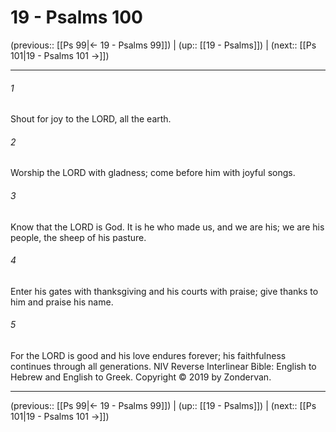 # 19 - Psalms 100

(previous:: [[Ps 99|← 19 - Psalms 99]]) | (up:: [[19 - Psalms]]) | (next:: [[Ps 101|19 - Psalms 101 →]])

***


###### 1 
Shout for joy to the LORD, all the earth. 

###### 2 
Worship the LORD with gladness; come before him with joyful songs. 

###### 3 
Know that the LORD is God. It is he who made us, and we are his; we are his people, the sheep of his pasture. 

###### 4 
Enter his gates with thanksgiving and his courts with praise; give thanks to him and praise his name. 

###### 5 
For the LORD is good and his love endures forever; his faithfulness continues through all generations. NIV Reverse Interlinear Bible: English to Hebrew and English to Greek. Copyright © 2019 by Zondervan.

***

(previous:: [[Ps 99|← 19 - Psalms 99]]) | (up:: [[19 - Psalms]]) | (next:: [[Ps 101|19 - Psalms 101 →]])
